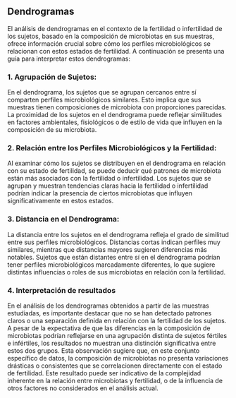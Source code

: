 ## Dendrogramas

El análisis de dendrogramas en el contexto de la fertilidad o infertilidad de los sujetos, basado en la composición de microbiotas en sus muestras, ofrece información crucial sobre cómo los perfiles microbiológicos se relacionan con estos estados de fertilidad. A continuación se presenta una guía para interpretar estos dendrogramas:

### 1. Agrupación de Sujetos:
En el dendrograma, los sujetos que se agrupan cercanos entre sí comparten perfiles microbiológicos similares. Esto implica que sus muestras tienen composiciones de microbiota con proporciones parecidas.
La proximidad de los sujetos en el dendrograma puede reflejar similitudes en factores ambientales, fisiológicos o de estilo de vida que influyen en la composición de su microbiota.
### 2. Relación entre los Perfiles Microbiológicos y la Fertilidad:
Al examinar cómo los sujetos se distribuyen en el dendrograma en relación con su estado de fertilidad, se puede deducir qué patrones de microbiota están más asociados con la fertilidad o infertilidad.
Los sujetos que se agrupan y muestran tendencias claras hacia la fertilidad o infertilidad podrían indicar la presencia de ciertos microbiotas que influyen significativamente en estos estados.
### 3. Distancia en el Dendrograma:
La distancia entre los sujetos en el dendrograma refleja el grado de similitud entre sus perfiles microbiológicos. Distancias cortas indican perfiles muy similares, mientras que distancias mayores sugieren diferencias más notables.
Sujetos que están distantes entre sí en el dendrograma podrían tener perfiles microbiológicos marcadamente diferentes, lo que sugiere distintas influencias o roles de sus microbiotas en relación con la fertilidad.
### 4. Interpretación de resultados
En el análisis de los dendrogramas obtenidos a partir de las muestras estudiadas, es importante destacar que no se han detectado patrones claros o una separación definida en relación con la fertilidad de los sujetos. A pesar de la expectativa de que las diferencias en la composición de microbiotas podrían reflejarse en una agrupación distinta de sujetos fértiles e infértiles, los resultados no muestran una distinción significativa entre estos dos grupos. Esta observación sugiere que, en este conjunto específico de datos, la composición de microbiotas no presenta variaciones drásticas o consistentes que se correlacionen directamente con el estado de fertilidad. Este resultado puede ser indicativo de la complejidad inherente en la relación entre microbiotas y fertilidad, o de la influencia de otros factores no considerados en el análisis actual.
